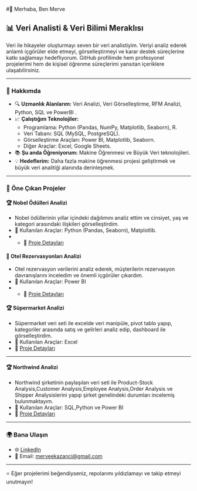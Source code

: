 #👋 Merhaba, Ben Merve 

## 📊 Veri Analisti & Veri Bilimi Meraklısı

Veri ile hikayeler oluşturmayı seven bir veri analistiyim. Veriyi analiz ederek anlamlı içgörüler elde etmeyi, görselleştirmeyi ve karar destek süreçlerine katkı sağlamayı hedefliyorum. GitHub profilimde hem profesyonel projelerimi hem de kişisel öğrenme süreçlerimi yansıtan içeriklere ulaşabilirsiniz.

---

### 🌟 Hakkımda

- 🔍 **Uzmanlık Alanlarım:** Veri Analizi, Veri Görselleştirme, RFM Analizi, Python, SQL ve PowerBI .
- 📈 **Çalıştığım Teknolojiler:**
  - Programlama: Python (Pandas, NumPy, Matplotlib, Seaborn), R.
  - Veri Tabanı: SQL (MySQL, PostgreSQL).
  - Görselleştirme Araçları: Power BI, Matplotlib, Seaborn.
  - Diğer Araçlar: Excel, Google Sheets.
- 📚 **Şu anda Öğreniyorum:** Makine Öğrenmesi ve Büyük Veri teknolojileri.
- 💡 **Hedeflerim:** Daha fazla makine öğrenmesi projesi geliştirmek ve büyük veri analitiği alanında derinleşmek.

---

### 📂 Öne Çıkan Projeler

#### 🏆 **Nobel Ödülleri Analizi**
- Nobel ödüllerinin yıllar içindeki dağılımını analiz ettim ve cinsiyet, yaş ve kategori arasındaki ilişkileri görselleştirdim.
- 🚀 Kullanılan Araçlar: Python (Pandas, Seaborn), Matplotlib.
- - 📁 [Proje Detayları](https://github.com/merveekazanci/Nobel-Prizes-Analysis)
  

#### 🏨 **Otel Rezervasyonları Analizi**
- Otel rezervasyon verilerini analiz ederek, müşterilerin rezervasyon davranışlarını inceledim ve önemli içgörüler çıkardım.
- 🚀 Kullanılan Araçlar: Power BI
- - 📁 [Proje Detayları](https://github.com/merveekazanci/Hotel-Bookings-Analysis)


#### 🏆 **Süpermarket Analizi**
- Süpermarket veri seti ile excelde veri manipüle, pivot tablo yapıp, kategoriler arasında satış ve gelirleri analiz edip, dashboard ile görselleştirdim.
- 🚀 Kullanılan Araçlar: Excel
- 📁 [Proje Detayları](https://github.com/merveekazanci/Supermarket_Analysis)
---


#### 🏆 **Northwind Analizi**
- Northwind şirketinin paylaşılan veri seti ile Product-Stock Analysis,Customer Analysis,Employee Analysis,Order Analysis ve Shipper Analysislerini yapıp şirket genelindeki durumları incelemiş bulunmaktayım.
- 🚀 Kullanılan Araçlar: SQL,Python ve Power BI 
- 📁 [Proje Detayları](https://github.com/merveekazanci/Northwind-Analizi)
---


### 🌍 Bana Ulaşın

- 🌐 [LinkedIn](https://www.linkedin.com/in/merve-kazancı-3b24bb14b/)
- 📧 Email: [merveekazanci@gmail.com](merveekazanci@gmail.com)

---

⭐ Eğer projelerimi beğendiyseniz, repolarımı yıldızlamayı ve takip etmeyi unutmayın!
